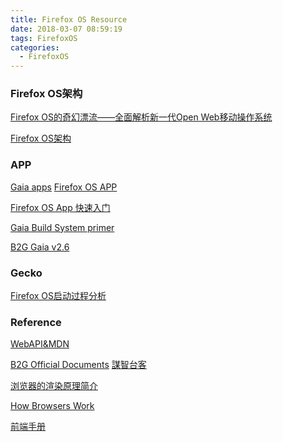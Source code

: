 ```yaml
---
title: Firefox OS Resource
date: 2018-03-07 08:59:19
tags: FirefoxOS
categories: 
  - FirefoxOS
---
```


### Firefox OS架构

[Firefox OS的奇幻漂流——全面解析新一代Open Web移动操作系统][13]

[Firefox OS架构][1]

### APP
[Gaia apps][2]
[Firefox OS APP][5]

[Firefox OS App 快速入门 ][11]

[Gaia Build System primer][3]

[B2G Gaia v2.6][12]
### Gecko

[Firefox OS启动过程分析][4]


### Reference

[WebAPI&MDN][6]

[B2G Official Documents][8]
[謀智台客][7]

[浏览器的渲染原理简介][9]

[How Browsers Work][10]

[前端手册][14]

[1]:https://developer.mozilla.org/zh-CN/docs/Archive/B2G_OS/Platform/Architecture
[2]:https://developer.mozilla.org/en-US/docs/Archive/B2G_OS/Platform/Gaia/Gaia_apps
[3]:https://developer.mozilla.org/en-US/docs/Archive/B2G_OS/Developing_Gaia/Build_System_Primer
[4]:http://blog.csdn.net/zembers/article/category/5785709
[5]:http://blog.csdn.net/nxh_love/article/details/10610197
[6]:https://developer.mozilla.org/zh-CN/
[7]:http://tech.mozilla.com.tw/
[8]:https://developer.mozilla.org/zh-CN/docs/Archive/B2G_OS
[9]:http://coolshell.cn/articles/9666.html#more-9666
[10]:http://taligarsiel.com/Projects/howbrowserswork1.htm]
[11]:https://github.com/MozillaChina/firefoxos-quick-guide

[12]:https://github.com/mozilla-b2g/gaia
[13]:http://www.csdn.net/article/2013-04-15/2814887
[14]:https://leohxj.gitbooks.io/front-end-database/content/index.html 